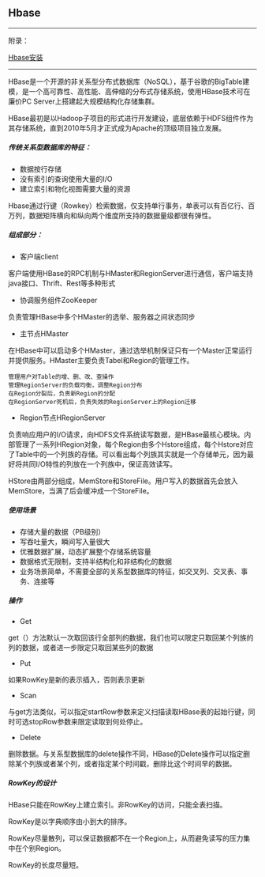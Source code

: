 ## Hbase

---

附录：

[Hbase安装](http://blog.csdn.net/itomge/article/details/9970833)

-----

HBase是一个开源的非关系型分布式数据库（NoSQL），基于谷歌的BigTable建模，是一个高可靠性、高性能、高伸缩的分布式存储系统，使用HBase技术可在廉价PC Server上搭建起大规模结构化存储集群。

HBase最初是以Hadoop子项目的形式进行开发建设，底层依赖于HDFS组件作为其存储系统，直到2010年5月才正式成为Apache的顶级项目独立发展。

##### 传统关系型数据库的特征：

* 数据按行存储
* 没有索引的查询使用大量的I/O
* 建立索引和物化视图需要大量的资源

Hbase通过行键（Rowkey）检索数据，仅支持单行事务，单表可以有百亿行、百万列，数据矩阵横向和纵向两个维度所支持的数据量级都很有弹性。

#####  组成部分：

* 客户端client

客户端使用HBase的RPC机制与HMaster和RegionServer进行通信，客户端支持java接口、Thrift、Rest等多种形式

* 协调服务组件ZooKeeper

负责管理HBase中多个HMaster的选举、服务器之间状态同步

* 主节点HMaster

在HBase中可以启动多个HMaster，通过选举机制保证只有一个Master正常运行并提供服务。HMaster主要负责Tabel和Region的管理工作。

```
管理用户对Table的增、删、改、查操作
管理RegionServer的负载均衡，调整Region分布
在Region分裂后，负责新Region的分配
在RegionServer死机后，负责失效的RegionServer上的Region迁移
```

* Region节点HRegionServer

负责响应用户的I/O请求，向HDFS文件系统读写数据，是HBase最核心模块。内部管理了一系列HRegion对象，每个Region由多个Hstore组成，每个Hstore对应了Table中的一个列族的存储。可以看出每个列族其实就是一个存储单元，因为最好将共同I/O特性的列放在一个列族中，保证高效读写。

HStore由两部分组成，MemStore和StoreFile。用户写入的数据首先会放入MemStore，当满了后会缓冲成一个StoreFile。


##### 使用场景

* 存储大量的数据（PB级别）
* 写吞吐量大，瞬间写入量很大
* 优雅数据扩展，动态扩展整个存储系统容量
* 数据格式无限制，支持半结构化和非结构化的数据
* 业务场景简单，不需要全部的关系型数据库的特征，如交叉列、交叉表、事务、连接等

##### 操作

* Get

get（）方法默认一次取回该行全部列的数据，我们也可以限定只取回某个列族的列的数据，或者进一步限定只取回某些列的数据

* Put

如果RowKey是新的表示插入，否则表示更新

* Scan

与get方法类似，可以指定startRow参数来定义扫描读取HBase表的起始行键，同时可选stopRow参数来限定读取到何处停止。

* Delete

删除数据。与关系型数据库的delete操作不同，HBase的Delete操作可以指定删除某个列族或者某个列，或者指定某个时间戳，删除比这个时间早的数据。

##### RowKey的设计

HBase只能在RowKey上建立索引。非RowKey的访问，只能全表扫描。

RowKey是以字典顺序由小到大的排序。

RowKey尽量散列，可以保证数据都不在一个Region上，从而避免读写的压力集中在个别Region。

RowKey的长度尽量短。









	
	